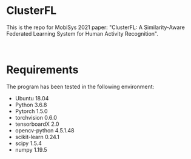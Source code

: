 # ClusterFL
This is the repo for MobiSys 2021 paper: "ClusterFL: A Similarity-Aware Federated Learning System for Human Activity Recognition".

<br>

# Requirements
The program has been tested in the following environment: 
* Ubuntu 18.04
* Python 3.6.8
* Pytorch 1.5.0 
* torchvision 0.6.0
* tensorboardX 2.0
* opencv-python 4.5.1.48
* scikit-learn 0.24.1
* scipy 1.5.4
* numpy 1.19.5

<br>
